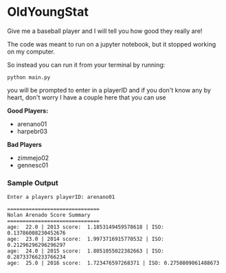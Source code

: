 # OldYoungStat
Give me a baseball player and I will tell you how good they really are!

The code was meant to run on a jupyter notebook, but it stopped working on my computer.

So instead you can run it from your terminal by running:

```
python main.py
```

you will be prompted to enter in a playerID and if you don't know any by heart, don't worry I have a couple here that you can use

**Good Players:**

- arenano01
- harpebr03

**Bad Players**

- zimmejo02
- gennesc01

### Sample Output ###

```
Enter a players playerID: arenano01

==============================
Nolan Arenado Score Summary
==============================
age:  22.0 | 2013 score:  1.1853149459578618 | ISO: 0.13786008230452676
age:  23.0 | 2014 score:  1.9973716915770532 | ISO: 0.21296296296296297
age:  24.0 | 2015 score:  1.8051055022382663 | ISO: 0.28733766233766234
age:  25.0 | 2016 score:  1.723476597268371 | ISO: 0.2750809061488673
```
